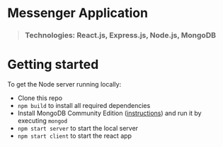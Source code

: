# Messenger Application

> ### Technologies: React.js, Express.js, Node.js, MongoDB

# Getting started

To get the Node server running locally:

-  Clone this repo
-  `npm build` to install all required dependencies
-  Install MongoDB Community Edition ([instructions](https://docs.mongodb.com/manual/installation/#tutorials)) and run it by executing `mongod`
-  `npm start server` to start the local server
-  `npm start client` to start the react app
